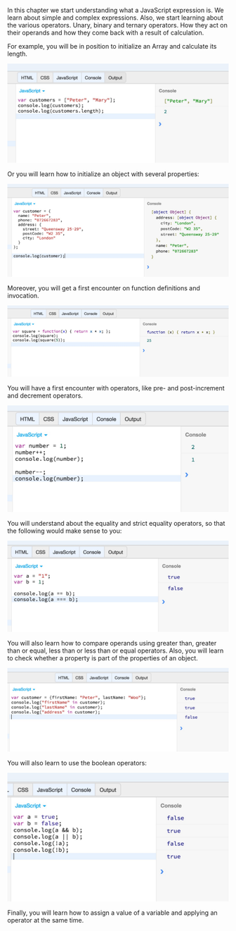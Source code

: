 In this chapter we start understanding what a JavaScript expression is. We learn about simple and complex expressions.
Also, we start learning about the various operators. Unary, binary and ternary operators. How they act on their operands
and how they come back with a result of calculation.

For example, you will be in position to initialize an Array and calculate its length.

![./images/Initializing An Array With Two Elements](./images/initializing-an-array-with-two-elements.jpg)

Or you will learn how to initialize an object with several properties:

![./images/Initializing Object With Several Properties](./images/initializing-object-property-with-object-literal.jpg)

Moreover, you will get a first encounter on function definitions and invocation.
 
![./images/Function Definition And Invocation](./images/initializing-a-variable-with-a-function-definition.jpg)

You will have a first encounter with operators, like pre- and post-increment and decrement operators.

![./images/Increment and Decrement Example](./images/increment-decrement-example.jpg)

You will understand about the equality and strict equality operators, so that the following would make sense to you:

![./images/Comparing with Equality and Strict Equality](./images/equal-and-identity-equal.jpg)

You will also learn how to compare operands using greater than, greater than or equal, less than or less than or equal operators. Also, you will learn to
check whether a property is part of the properties of an object.

![./images/Testing Property Existence](./images/the-in-operator-example.jpg)

You will also learn to use the boolean operators:

![./images/Logical Operators Example](./images/logical-operators.jpg)

Finally, you will learn how to assign a value of a variable and applying an operator at the same time.


 
